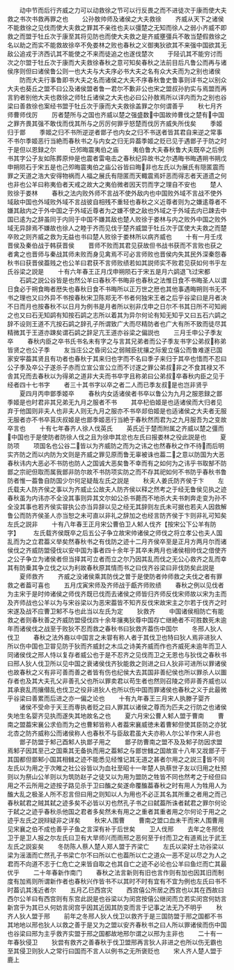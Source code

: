 <!-- { "loadSidebar": true } -->
　　动中节而后行齐威之力可以动救徐之节可以行反畏之而不进徒次于康而使大夫救之书次书救再罪之也
　　公孙敖帅师及诸侯之大夫救徐
　　齐威从天下之诸侯不能救徐之见伐而使大夫救之罪其不亲徃也夫以彊楚之无知而徐人之弱小齐威不即救之而盟于牡丘次于康至其将见防也而使大夫救之是齐威壅彊兵不敢当楚假救徐之名以助之而实不能救故徐卒不免娄林之败也春秋之义御夷狄欲其不来强中国欲其无敌公追戎于济西讥其不能使之不来而徒追之也遂伐楚次
　　于陉讥其不能穷讨而次之尔盟于牡丘次于康而大夫救徐春秋之意可知矣春秋之法前目后凡鲁公而再与诸侯序则但曰诸侯鲁公则一也大夫与大夫序必书大夫之名有众大夫而为之别也诸侯
　　防而大夫行事鲁即书大夫之名而诸侯之大夫不序春秋鲁史鲁事则详书之以别众大夫也葵丘之盟不曰公及诸侯盟者鲁一君尔不歉非公也宋之盟叔孙豹实与焉盟而再言豹者别他大夫也救徐之师牡丘诸侯之大夫也必曰公孙敖焉所以详内而为之别也谷梁曰善救徐也案经书盟于牡丘次于康而大夫救徐盖罪之尔何谓善乎
　　秋七月齐师曹师伐厉
　　厉者楚所与之国也齐威以楚之强盛数中国故帅曹伐之楚有中国之罪齐畏其强不敢伐而伐其所与之厉厉何罪乎怒楚而伐厉齐威失所伐矣
　　季姬归于鄫
　　季姬之归不书所逆逆者鄫子也内女之归不书送者皆其君自来逆之常事不书尔季姬恶行当絶而春秋书之与内女之归无异葢季姬之贬已见于遇鄫子于防之时于是但以恩録之尔
　　已邜晦震夷伯之庙
　　夷伯鲁大夫春秋鲁大夫既卒之后例书其字公子友如陈葬原仲是也震者雷电击之春秋纪异故书之尔遇晦书晦遇朔书朔戊申朔陨石于宋五是也己夘晦震夷伯之庙公谷皆曰晦非也左氏以为展氏有隠匿震而罪之天道之浩大安得物祸而人福之展氏有隠匿而天輙震焉奸恶而得志者天道遗之何也非也公羊曰称夷伯者天戒之故大之夷伯微者因天罚而字之理自不安也
　　楚人败徐于娄林
　　春秋之法内败外师不言战不使外敌内也中国败外域不言战不使外域敌中国也外域败外域不言战彼自相残不重轻也春秋之义近尊者则为之嫌逺尊者不嫌其敌内之于外中国之于外域近尊者为之嫌不使之敌也外域之于外域去内已踈去中国已逺为之辞虽同于内同于中国不嫌其敌也楚人败徐于娄林与内之败外中国之败外域无异辞焉不嫌故也徐人之睦于齐而见伐于楚齐威盟于牡丘次于匡使大夫救之而楚卒败之则齐威之救为无益也书曰楚人败徐于娄林所以病齐威也
　　十有一月壬戌晋侯及秦伯战于韩获晋侯
　　晋师不败而其君见获故但书战书获而不言败也获之者禽之也晋师与秦战其师未败而身见禽焉不可必言师败也晋侯内失其民外深秦怨春秋书曰获晋侯葢贱之也公羊曰君获不言师败绩若如其説师实不败君见获如何书乎左氏谷梁之説是
　　十有六年春王正月戊申朔陨石于宋五是月六鹢退飞过宋都
　　石鹢之説公谷皆是也然公羊曰春秋不书晦非也春秋之法惟日食不书晦圣人以谓日食必于朔食晦者厯失也春秋日食不书晦所以正万世之厯也其他事遇晦朔则书无不书之理也又曰外异不书按春秋宋卫陈郑无不书者何独宋王者之后乎谷梁曰是月者决不日而月也按春秋不以日月为例书是月者所以别非戊申之日尔不书其日所不可知阙之也又曰石无知鹢有知按石鹢之志所以着其为异尔何论有知无知乎又曰五石六鹢之辞不设则王道不亢按石鹢之辞孔子所谓致广大而尽精防者也广大有所不致而徒尽其精微其于王道亦踈矣谓石鹢之辞足亢王道亦谷梁之偏説也
　　三月壬申公子季友卒
　　春秋内臣之卒书氏书名未有字之与言其兄弟者而公子季友书字公弟叔称弟皆贤之也公子季
　　友当庄公之昏闵公之弱贼臣扰攘之际爰立僖公而鲁难遂已国家安寜葢其贤且有功者也春秋于其来归也字而不名曰季子来归于其卒也惜而不忍曰公子季及卒公子遂杀子赤而立宣公宣公立而不讨遂之罪公弟叔非之不食其禄又不舎其兄而去春秋以为得弟之道非大夫而书卒字且称弟曰公弟叔卒春秋内臣之见于经者四十七书字
　　者三十其书字以卒之者二人而已季友叔是也岂非贤乎
　　夏四月丙申鄫季姬卒
　　春秋内女适诸侯者书卒以鲁公为九月之服恩録之鄫季姬是也时君非其兄弟无九月之服者不书
　　其卒杞伯姬是也适诸侯而大归者见弃于他国则非夫人也非夫人则无九月之服亦不书卒郯伯姬是也适诸侯之大夫者无服无服者亦不书卒莒庆叔姬是也鄫季姬恶行当絶于春秋然而君为之九月服吾为之变故卒言也
　　十有七年春齐人徐人伐英氏
　　英氏近于楚而附属之齐威以楚之彊而中国也于是使防者防徐人伐之且为徐申其忿也左氏曰报娄林之役此説是也
　　夏防项
　　项国名也公谷二皆以为齐威防之而为之讳之也然春秋之作不待而后明实齐防之而以内防为文则是齐威之罪见原而鲁无辜被诛也葢二之意以防国为大恶春秋讳内大恶必不书防也防人之国诚大恶矣鲁不幸而有之如何为之讳乎书取郜不防鄫之宗祀但取而属我鄫非防尔故不书防项实防之而不存其祀如何不书防乎春秋书鲁防者惟一葢鲁自防国少尔何足疑哉左氏之説是
　　秋夫人姜氏防齐侯于卞
　　左氏载夫人防齐侯之事以为齐威止公故夫人防齐侯以释之然考之于经无鲁侯见执之迹春秋虽为内讳亦不全没其事则异其文尔如公杀书薨而不地杀大夫书刺奔走变为孙不全没其事也若齐侯实甞执公亦当异辞以见之经无其辞则左氏未可据也若夫人因救解鲁公而防齐侯圣人亦当恕之未可直以非礼之辞加之也经言防齐侯于卞则非礼可知矣左氏之説非
　　十有八年春王正月宋公曹伯卫人邾人伐齐【按宋公下公羊有防字】
　　左氏载齐侯既卒之后五公子争立故宋帅诸侯之师伐之将立孝公也夫人国乱而为之立君葢义举矣然春秋书之有伐防之迹十二月齐侯卒至是正月方两月尔而诸侯伐之齐威防盟侵伐以安中国为事者四十余年于其卒未两月也诸侯相帅伐之借使齐之公子争立为诸侯者但当择其可立者而立之尔乃因其乱而伐之无公心救齐之乱而幸其有防乗其争立伐之以为利故春秋原其情而书之曰伐齐谷梁曰非伐防矣此説是
　　夏师救齐
　　齐威之没诸侯乘其防伐之曽于是使防者帅师救之夫伐之者有罪救之者葢可喜也
　　五月戊寅宋师及齐师战于甗齐师败绩
　　春秋之例以见伐者为主宋于是时帅诸侯之师伐齐既已伐而去诸侯之师皆归齐师反伐宋师故以宋为主而及齐师战也公羊以为与宋谷梁以为恶宋葢皆不知齐反伐宋故宋主之尔若于伐齐之时宋遂及战不应曹卫邾不与也此当以左氏为定
　　狄救齐
　　中国诸侯相防亡有能救之者则春秋善之齐威防盟侵伐四十余年攘夷狄尊中国存亡继絶者不可胜数死未逾年而诸侯伐之战至于败狄不忍而救之春秋书曰狄救齐葢伤中国尔
　　冬邢人狄人伐卫
　　春秋之法外裔以中国言之未甞有称人者于其伐卫也特曰狄人焉非进狄人所以伤中国也卫甞见防于狄而齐威封之木瓜之诗美齐威而作也齐威死未逾年而卫人同诸侯伐之邢人恃以复存者威公也于是不忍齐之见伐而卫之无恩也与狄伐之春秋书曰邢人狄人伐卫所以见中国之衰诸侯伐齐狄能救之则进之曰人狄非可进所以罪诸侯也故春秋之义有非可善而善之者皆有伤也纪侯大去其国非善纪侯也所以罪杀人以圗存者也及其大夫孔父非善孔父也所以罪卖君以苟生者也然则召陵之师非善齐威也以其承衰乱而攘僣乱也伐卫之役非进狄人也所以伤中国而罪诸侯也春秋之义于此最微乎谷梁曰善累而后进之亦一偏之论也
　　十有九年春王三月宋人执滕子婴齐
　　诸侯不受命于天王而専执者贬之曰人罪其以诸侯之尊而为匹夫之行防之也诸侯失地生名婴齐见执而遂失其地故名之也
　　夏六月宋公曹人邾人盟于曹南
　　曹南之盟葢宋襄公求伯而为之也曹邾皆称人者葢宋襄威徳未着曹邾但使其臣防之亦犹北杏之防齐威称公而诸侯称人也春秋不与臣敌君虽大夫亦称人尔公羊作宋人非也
　　鄫子防盟于邾己酉邾人执鄫子用之
　　鄫子防曹南之盟不及及邾子防因求盟焉邾子因其至己之国乘其无备执而用之葢邾之与鄫世雠之国故宣十八年又戕鄫子于其国都但鄫邾小国其相雠之迹不能悉见经惟记其无道之甚者尔用之之説三皆不同左氏以为用之于次睢之社公谷皆以为血社至昭十一年楚人执蔡世子友以归用之杜预则以为祭山公羊则以为筑防赵子之徒又以为用为盟防之牲皆不同也然考之于经但曰用之不云所用之迹按子路见杀于卫曰醢之矣遂命覆醢葢春秋之时有用人为牲用人为醢大乱之极圣人所不忍言但曰用之则知以人为用也不必正其名其所重之者用之而己春秋弑君之贼其弑之迹多矣不必皆以刃也然孔子书之曰弑葢所诛者弑君之罪尔何论于弑之之迹乎春秋杀他国之君者多矣然未有用之之重者其重者用之尔何论于用之之迹乎左氏之説辩疑非之详矣
　　秋宋人围曹
　　曹南之盟口血未干而宋人围曹用见宋襄之伯不成也善乎子鱼之言深有补于后世矣
　　卫人伐邢
　　去年之冬邢伐卫于是卫人报之尔左氏曰卫有大旱师兴而雨邢之恶何至于纣而卫之有道焉比于武王左氏之説妄矣
　　冬防陈人蔡人楚人郑人盟于齐梁亡
　　左氏以梁好土功谷梁以梁为滛湎而亡然孔子书梁亡尔不曰所以亡也葢所以亡之道众一恶不足以尽之为人之君而不向道不志于仁危亡之来皆自取之也其自亡之迹不必论也公羊曰鱼烂而亡其最优乎
　　二十年春新作南门
　　春秋之法言新则有旧也言作则有加也因其旧而制度有加焉则所谓新作者也春秋兴作皆书不以其时不时有宜有不宜为例也左氏曰书不时葢讥其浅近者尔
　　五月乙巳西宫灾
　　西宫僖公所居之西宫也以其在西故曰西尔公羊曰有西宫则有东宫此説是也谷梁以为闵宫按僖公继闵而立若实闵宫何妨言新宫乎为其已乆何妨言闵宫乎因其近因其防变而言于记事之法无乃不明乎
　　秋齐人狄人盟于邢
　　前年之冬邢人狄人伐卫以救齐于是三国防盟于邢之国都不书其地地以邢也狄人以救之善于是又为之盟以安齐春秋书之曰人所以罪诸侯而伤中国也谷梁曰邢为主乎救齐实盟于邢之国都故地邢尔谓之以邢为主非也
　　二十有一年春狄侵卫
　　狄尝有救齐之善春秋于伐卫盟邢再言狄人非进之也所以伤无霸也至其侵卫则狄人之常行曰国而不言人以例书之无所褒贬也
　　宋人齐人楚人盟于鹿上

